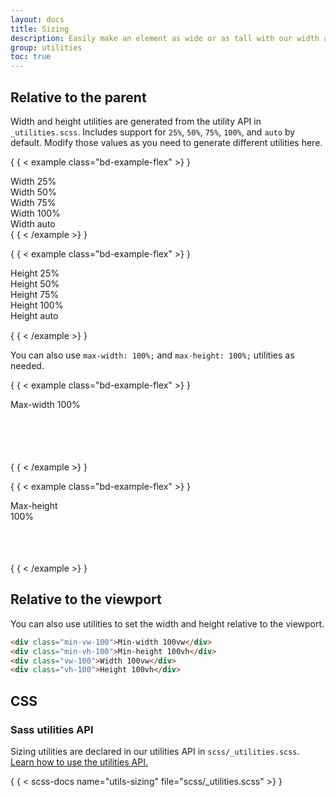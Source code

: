 ```yaml
---
layout: docs
title: Sizing
description: Easily make an element as wide or as tall with our width and height utilities.
group: utilities
toc: true
---
```


## Relative to the parent

Width and height utilities are generated from the utility API in
`_utilities.scss`. Includes support for `25%`, `50%`, `75%`, `100%`, and `auto`
by default. Modify those values as you need to generate different utilities
here.

{ { < example class="bd-example-flex" >} }
<div class="w-25 p-3">Width 25%</div>
<div class="w-50 p-3">Width 50%</div>
<div class="w-75 p-3">Width 75%</div>
<div class="w-100 p-3">Width 100%</div>
<div class="w-auto p-3">Width auto</div>
{ { < /example >} }

{ { < example class="bd-example-flex" >} }
<div style="height: 100px;">
  <div class="h-25 d-inline-block" style="width: 120px;">Height 25%</div>
  <div class="h-50 d-inline-block" style="width: 120px;">Height 50%</div>
  <div class="h-75 d-inline-block" style="width: 120px;">Height 75%</div>
  <div class="h-100 d-inline-block" style="width: 120px;">Height 100%</div>
  <div class="h-auto d-inline-block" style="width: 120px;">Height auto</div>
</div>
{ { < /example >} }

You can also use `max-width: 100%;` and `max-height: 100%;` utilities as needed.

{ { < example class="bd-example-flex" >} }
<div style="width: 50%; height: 100px;">
  <div class="mw-100" style="width: 200%;">Max-width 100%</div>
</div>
{ { < /example >} }

{ { < example class="bd-example-flex" >} }
<div style="height: 100px;">
  <div class="mh-100" style="width: 100px; height: 200px;">Max-height 100%</div>
</div>
{ { < /example >} }

## Relative to the viewport

You can also use utilities to set the width and height relative to the viewport.

```html
<div class="min-vw-100">Min-width 100vw</div>
<div class="min-vh-100">Min-height 100vh</div>
<div class="vw-100">Width 100vw</div>
<div class="vh-100">Height 100vh</div>
```

## CSS

### Sass utilities API

Sizing utilities are declared in our utilities API in
`scss/_utilities.scss`. [Learn how to use the utilities API.](/utilities/api.md#using-the-api)

{ { < scss-docs name="utils-sizing" file="scss/_utilities.scss" >} }
